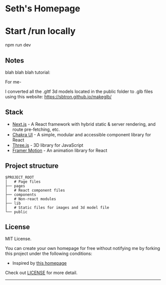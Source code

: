 # Seth's Homepage

# Start /run locally
npm run dev 

## Notes
blah blah blah tutorial: 

For me-

I converted all the .gltf 3d models located in the public folder to .glb files using this website: https://sbtron.github.io/makeglb/

## Stack

- [Next.js](https://nextjs.org/) - A React framework with hybrid static & server rendering, and route pre-fetching, etc.
- [Chakra UI](https://chakra-ui.com/) - A simple, modular and accessible component library for React
- [Three.js](https://threejs.org/) - 3D library for JavaScript
- [Framer Motion](https://www.framer.com/motion/) - An animation library for React

## Project structure

```
$PROJECT_ROOT
│   # Page files
├── pages
│   # React component files
├── components
│   # Non-react modules
├── lib
│   # Static files for images and 3d model file
└── public
```

## License

MIT License.

You can create your own homepage for free without notifying me by forking this project under the following conditions:

- Inspired by [this homepage](https://www.craftz.dog/)

Check out [LICENSE](./LICENSE) for more detail.

---

